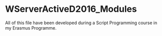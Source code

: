 # WServerActiveD2016_Modules

All of this file have been developed during a Script Programming course in my Erasmus Programme. 
